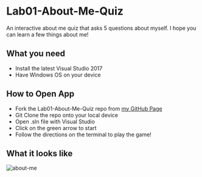 # Lab01-About-Me-Quiz
An interactive about me quiz that asks 5 questions about myself. I hope you can learn a few things about me!

## What you need
* Install the latest Visual Studio 2017
* Have Windows OS on your device

## How to Open App
* Fork the Lab01-About-Me-Quiz repo from [my GitHub Page](https://github.com/Calamario)
* Git Clone the repo onto your local device
* Open .sln file with Visual Studio
* Click on the green arrow to start
* Follow the directions on the terminal to play the game!

## What it looks like
![about-me](/Lab01-About-Me-Quiz/About-Me-Quiz/About-Me-Quiz/assets/about-me-quiz-visual.PNG)
